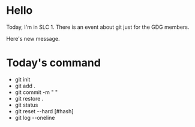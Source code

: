 # Hello

Today, I'm in SLC 1.
There is an event about git just for the GDG members.

Here's new message.

# Today's command

- git init
- git add .
- git commit -m " "
- git restore .
- git status
- git reset --hard [#hash]
- git log --oneline
